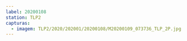 ```yaml
---
label: 20200108
station: TLP2
capturas:
  - imagem: TLP2/2020/202001/20200108/M20200109_073736_TLP_2P.jpg
---
```

